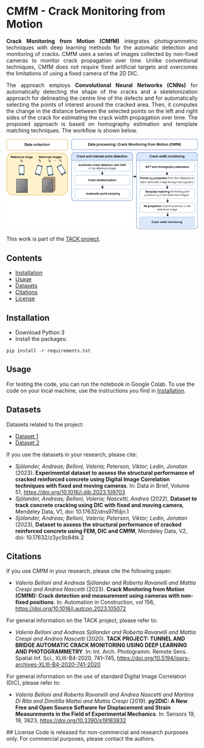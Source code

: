 # CMfM - Crack Monitoring from Motion
<p align="justify"> 
<strong>Crack Monitoring from Motion (CMfM)</strong> integrates photogrammetric techniques with deep learning methods for the automatic detection and monitoring of cracks. CMfM uses a series of images collected by non-fixed cameras to monitor crack propagation over time. Unlike conventional techniques, CMfM does not require fixed artificial targets and overcomes the limitations of using a fixed camera of the 2D DIC. 
</p>
<p align="justify"> 
The approach employs <strong>Convolutional Neural Networks (CNNs)</strong> for automatically detecting the shape of the cracks and a skeletonization approach for delineating the centre line of the defects and for automatically selecting the points of interest around the cracked area. Then, it computes the change in the distance between the selected points on the left and right sides of the crack for estimating the crack width propagation over time. The proposed approach is based on homography estimation and template matching techniques. The workflow is shown below.
</p>

<p align="center"> 
<img 
  src="/Figures_for_README/CMfM_workflow.png"
  alt="Alt text"
  title="Optional title"
  style="display: inline-block; margin: 0 auto; width: 800px"; center>
</p>

This work is part of the [TACK project](https://www.tackproject.xyz/).

## Contents  

- [Installation](#installation)
- [Usage](#usage)
- [Datasets](#datasets)
- [Citations](#citations)   
- [License](#license)   

## Installation
- Download Python 3
- Install the packages:

```
pip install -r requirements.txt
```

## Usage

For testing the code, you can run the notebook in Google Colab. To use the code on your local machine, use the instructions you find in [Installation](#installation). 

## Datasets

Datasets related to the project:

- [Dataset 1](https://data.mendeley.com/datasets/dns97tfdjn/1)
- [Dataset 2](https://data.mendeley.com/datasets/z3yc9z84tk/2)

If you use the datasets in your research, please cite:
- *Sjölander, Andreas; Belloni, Valeria; Peterson, Viktor; Ledin, Jonatan* (2023). **Experimental dataset to assess the structural performance of cracked reinforced concrete using Digital Image Correlation techniques with fixed and moving cameras**. In: Data in Brief, Volume 51, https://doi.org/10.1016/j.dib.2023.109703
- *Sjölander, Andreas; Belloni, Valeria; Nascetti, Andrea* (2022), **Dataset to track concrete cracking using DIC with fixed and moving camera**, Mendeley Data, V1, doi: 10.17632/dns97tfdjn.1
- *Sjölander, Andreas; Belloni, Valeria; Peterson, Viktor; Ledin, Jonatan* (2023), **Dataset to assess the structural performance of cracked reinforced concrete using FEM, DIC and CMfM**, Mendeley Data, V2, doi: 10.17632/z3yc9z84tk.2

## Citations
<p align="justify"> 
If you use CMfM in your research, please cite the following paper:

- *Valeria Belloni and Andreas Sjölander and Roberta Ravanelli and Mattia Crespi and Andrea Nascetti* (2023). **Crack Monitoring from Motion (CMfM): Crack detection and measurement using cameras with non-fixed positions**. In: Automation in Construction, vol 156, https://doi.org/10.1016/j.autcon.2023.105072

For general information on the TACK project, please refer to:

- *Valeria Belloni and Andreas Sjölander and Roberta Ravanelli and Mattia Crespi and Andrea Nascetti* (2020). **TACK PROJECT: TUNNEL AND BRIDGE AUTOMATIC CRACK MONITORING USING DEEP LEARNING AND PHOTOGRAMMETRY**. In: Int. Arch. Photogramm. Remote Sens. Spatial Inf. Sci., XLIII-B4-2020, 741–745, https://doi.org/10.5194/isprs-archives-XLIII-B4-2020-741-2020

For general information on the use of standard Digital Image Correlation (DIC), please refer to:

- *Valeria Belloni and Roberta Ravanelli and Andrea Nascetti and Martina Di Rita and Dimitilla Mattei and Mattia Crespi* (2019). **py2DIC: A New Free and Open Source Software for Displacement and Strain Measurements in the Field of Experimental Mechanics**. In: Sensors 19, 19, 3823, https://doi.org/10.3390/s19183832
<p>
## License
Code is released for non-commercial and research purposes only. For commercial purposes, please contact the authors.
